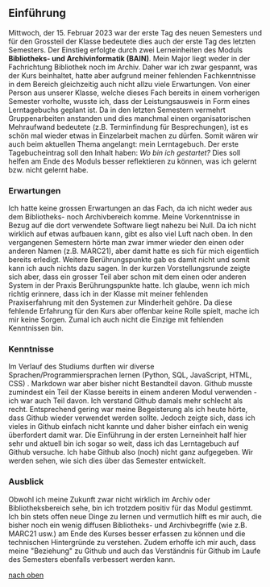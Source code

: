## Einführung
Mittwoch, der 15. Februar 2023 war der erste Tag des neuen Semesters und für den Grossteil der Klasse bedeutete dies auch der erste Tag des letzten Semesters. Der Einstieg erfolgte durch zwei Lerneinheiten des Moduls **Bibliotheks- und Archivinformatik (BAIN)**. Mein Major liegt weder in der Fachrichtung Bibliothek noch im Archiv. Daher war ich zwar gespannt, was der Kurs beinhaltet, hatte aber aufgrund meiner fehlenden Fachkenntnisse in dem Bereich gleichzeitig auch nicht allzu viele Erwartungen. Von einer Person aus unserer Klasse, welche dieses Fach bereits in einem vorherigen Semester vorholte, wusste ich, dass der Leistungsausweis in Form eines Lerntagebuchs geplant ist. Da in den letzten Semestern vermehrt Gruppenarbeiten anstanden und dies manchmal einen organisatorischen Mehraufwand bedeutete (z.B. Terminfindung für Besprechungen), ist es schön mal wieder etwas in Einzelarbeit machen zu dürfen. Somit wären wir auch beim aktuellen Thema angelangt: mein Lerntagebuch. Der erste Tagebucheintrag soll den Inhalt haben: _Wo bin ich gestartet?_ Dies soll helfen am Ende des Moduls besser reflektieren zu können, was ich gelernt bzw. nicht gelernt habe. 

### Erwartungen
Ich hatte keine grossen Erwartungen an das Fach, da ich nicht weder aus dem Bibliotheks- noch Archivbereich komme. Meine Vorkenntnisse in Bezug auf die dort verwendete Software liegt nahezu bei Null. Da ich nicht wirklich auf etwas aufbauen kann, gibt es also viel Luft nach oben. In den vergangenen Semestern hörte man zwar immer wieder den einen oder anderen Namen (z.B. MARC21), aber damit hatte es sich für mich eigentlich bereits erledigt. Weitere Berührungspunkte gab es damit nicht und somit kann ich auch nichts dazu sagen. In der kurzen Vorstellungsrunde zeigte sich aber, dass ein grosser Teil aber schon mit dem einen oder anderen System in der Praxis Berührungspunkte hatte. Ich glaube, wenn ich mich richtig erinnere, dass ich in der Klasse mit meiner fehlenden Praxiserfahrung mit den Systemen zur Minderheit gehöre. Da diese fehlende Erfahrung für den Kurs aber offenbar keine Rolle spielt, mache ich mir keine Sorgen. Zumal ich auch nicht die Einzige mit fehlenden Kenntnissen bin. 

### Kenntnisse
Im Verlauf des Studiums durften wir diverse Sprachen/Programmiersprachen lernen (Python, SQL, JavaScript, HTML, CSS) . Markdown war aber bisher nicht Bestandteil davon. Github musste zumindest ein Teil der Klasse bereits in einem anderen Modul verwenden - ich war auch Teil davon. Ich verstand Github damals mehr schlecht als recht. Entsprechend gering war meine Begeisterung als ich heute hörte, dass Github wieder verwendet werden sollte. Jedoch zeigte sich, dass ich vieles in Github einfach nicht kannte und daher bisher einfach ein wenig überfordert damit war. Die Einführung in der ersten Lerneinheit half hier sehr und aktuell bin ich sogar so weit, dass ich das Lerntagebuch auf Github versuche. Ich habe Github also (noch) nicht ganz aufgegeben. Wir werden sehen, wie sich dies über das Semester entwickelt.

### Ausblick
Obwohl ich meine Zukunft zwar nicht wirklich im Archiv oder Bibliotheksbereich sehe, bin ich trotzdem positiv für das Modul gestimmt. Ich bin stets offen neue Dinge zu lernen und vermutlich hilft es mir auch, die bisher noch ein wenig diffusen Bibliotheks- und Archivbegriffe (wie z.B. MARC21 usw.) am Ende des Kurses besser erfassen zu können und die technischen Hintergründe zu verstehen. Zudem erhoffe ich mir auch, dass meine "Beziehung" zu Github und auch das Verständnis für Github im Laufe des Semesters ebenfalls verbessert werden kann.

[nach oben](einfuehrung)
